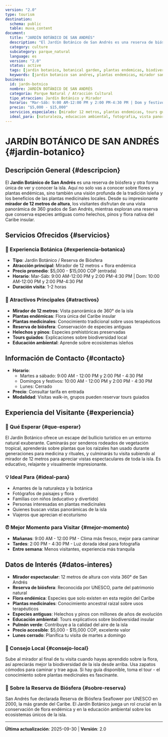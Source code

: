 ```yaml
---
version: "2.0"
type: tourism
destination:
  schema: public
  table: muva_content
document:
  title: "JARDÍN BOTÁNICO DE SAN ANDRÉS"
  description: "El Jardín Botánico de San Andrés es una reserva de biósfera que ofrece una forma única de conocer la isla. Descubre flores y plantas endémicas, aprende sobre tradiciones isleñas y los beneficios de plantas medicinales locales. Su mirador de 12 metros ofrece vistas panorámicas espectaculares, mientras exploras especies antiguas como helechos y pinos en este pulmón verde de la isla."
  category: culture
  subcategory: parque_natural
  language: es
  version: "2.0"
  status: active
  tags: [jardin botanico, botanical garden, plantas endemicas, biodiversidad, mirador 12 metros, reserva biosfera, biosphere reserve, naturaleza, nature, flora nativa, medicinal plants, eco tourism, vista panoramica]
  keywords: [jardin botanico san andres, plantas endemicas, mirador san andres, reserva biosfera, naturaleza isla, flora nativa, turismo ecologico, vista panoramica]
business:
  id: jardn-botnico
  nombre: JARDÍN BOTÁNICO DE SAN ANDRÉS
  categoria: Parque Natural / Atracción Cultural
  tipo_atraccion: Jardín Botánico y Mirador
  horario: "Mar-Sáb: 9:00 AM-12:00 PM y 2:00 PM-4:30 PM | Dom y festivos: 10:00 AM-12:00 PM y 2:00 PM-4:30 PM"
  precio: "$5,000 - $15,000"
  servicios_especiales: [mirador 12 metros, plantas endemicas, tours guiados, reserva biosfera]
  ideal_para: [naturaleza, educacion ambiental, fotografia, vista panoramica, ecoturismo]
---
```

# JARDÍN BOTÁNICO DE SAN ANDRÉS {#jardin-botanico}

## Descripción General {#descripcion}

El **Jardín Botánico de San Andrés** es una reserva de biósfera y otra forma única de ver y conocer la isla. Aquí no solo vas a conocer sobre flores y plantas endémicas, sino también una visión profunda de la tradición isleña y los beneficios de las plantas medicinales locales. Desde su impresionante **mirador de 12 metros de altura**, los visitantes disfrutan de una vista panorámica de 360 grados de San Andrés, mientras exploran una reserva que conserva especies antiguas como helechos, pinos y flora nativa del Caribe insular.

## Servicios Ofrecidos {#servicios}

### 🌿 Experiencia Botánica {#experiencia-botanica}
- **Tipo**: Jardín Botánico / Reserva de Biósfera
- **Atracción principal**: Mirador de 12 metros + flora endémica
- **Precio promedio**: $5,000 - $15,000 COP (entrada)
- **Horario**: Mar-Sáb: 9:00 AM-12:00 PM y 2:00 PM-4:30 PM | Dom: 10:00 AM-12:00 PM y 2:00 PM-4:30 PM
- **Duración visita**: 1-2 horas

### 🌟 Atractivos Principales {#atractivos}
- **Mirador de 12 metros**: Vista panorámica de 360° de la isla
- **Plantas endémicas**: Flora única del Caribe insular
- **Plantas medicinales**: Conocimiento tradicional sobre usos terapéuticos
- **Reserva de biósfera**: Conservación de especies antiguas
- **Helechos y pinos**: Especies prehistóricas preservadas
- **Tours guiados**: Explicaciones sobre biodiversidad local
- **Educación ambiental**: Aprende sobre ecosistemas isleños

## Información de Contacto {#contacto}

- **Horario**:
  - Martes a sábado: 9:00 AM - 12:00 PM y 2:00 PM - 4:30 PM
  - Domingos y festivos: 10:00 AM - 12:00 PM y 2:00 PM - 4:30 PM
  - Lunes: Cerrado
- **Precio**: Consultar tarifa en entrada
- **Modalidad**: Visitas walk-in, grupos pueden reservar tours guiados

## Experiencia del Visitante {#experiencia}

### 🌟 Qué Esperar {#que-esperar}
El Jardín Botánico ofrece un escape del bullicio turístico en un entorno natural exuberante. Caminarás por senderos rodeados de vegetación tropical, aprenderás sobre plantas que los raizales han usado durante generaciones para medicina y rituales, y culminarás tu visita subiendo al mirador de 12 metros para apreciar vistas espectaculares de toda la isla. Es educativo, relajante y visualmente impresionante.

### 💡 Ideal Para {#ideal-para}
- Amantes de la naturaleza y la botánica
- Fotógrafos de paisajes y flora
- Familias con niños (educativo y divertido)
- Personas interesadas en plantas medicinales
- Quienes buscan vistas panorámicas de la isla
- Viajeros que aprecian el ecoturismo

### ⏰ Mejor Momento para Visitar {#mejor-momento}
- **Mañanas**: 9:00 AM - 12:00 PM - Clima más fresco, mejor para caminar
- **Tardes**: 2:00 PM - 4:30 PM - Luz dorada ideal para fotografía
- **Entre semana**: Menos visitantes, experiencia más tranquila

## Datos de Interés {#datos-interes}

- **Mirador espectacular**: 12 metros de altura con vista 360° de San Andrés
- **Reserva de biósfera**: Reconocida por UNESCO, parte del patrimonio natural
- **Flora endémica**: Especies que solo existen en esta región del Caribe
- **Plantas medicinales**: Conocimiento ancestral raizal sobre usos terapéuticos
- **Especies antiguas**: Helechos y pinos con millones de años de evolución
- **Educación ambiental**: Tours explicativos sobre biodiversidad insular
- **Pulmón verde**: Contribuye a la calidad del aire de la isla
- **Precio accesible**: $5,000 - $15,000 COP, excelente valor
- **Lunes cerrado**: Planifica tu visita de martes a domingo

### 🎯 Consejo Local {#consejo-local}
Sube al mirador al final de tu visita cuando hayas aprendido sobre la flora, así apreciarás mejor la biodiversidad de la isla desde arriba. Usa zapatos cómodos para caminar y trae agua. Si hay guía disponible, toma el tour - el conocimiento sobre plantas medicinales es fascinante.

### 🌿 Sobre la Reserva de Biósfera {#sobre-reserva}
San Andrés fue declarada Reserva de Biósfera Seaflower por UNESCO en 2000, la más grande del Caribe. El Jardín Botánico juega un rol crucial en la conservación de flora endémica y en la educación ambiental sobre los ecosistemas únicos de la isla.

---

**Última actualización**: 2025-09-30 | **Versión**: 2.0

